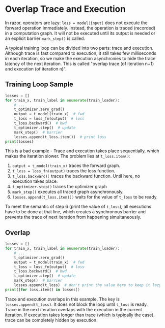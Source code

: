 <!--- Copyright Amazon.com, Inc. or its affiliates. All Rights Reserved. -->
<!--- SPDX-License-Identifier: Apache-2.0  -->

# Overlap Trace and Execution

In razor, operators are lazy: `loss = model(input)` does not execute the forward operation immediately. Instead, the operation is traced (recorded) in a computation graph. It will not be executed until its output is needed or an explicit barrier `mark_step()` is called.

A typical training loop can be divided into two parts: trace and execution. Although trace is fast compared to execution, it still takes few milliseconds in each iteration, so we make the execution asynchronies to hide the trace latency of the next iteration. This is called "overlap trace (of iteration n+1) and execution (of iteration n)".

## Training Loop Sample

```python
losses = []
for train_x, train_label in enumerate(train_loader):
    # ...
    t_optimizer.zero_grad()
    output = t_model(train_x)  # fwd
    t_loss = loss_fn(output)  # loss
    t_loss.backward()  # bwd
    t_optimizer.step()  # update
    mark_step()  # barrier
    losses.append(t_loss.item())  # print loss
print(losses)
```

This is a bad example - Trace and execution takes place sequentially, which makes the iteration slower. The problem lies at `t_loss.item()`:
  1. `output = t_model(train_x)` traces the forward graph.
  2. `t_loss = loss_fn(output)` traces the loss function.
  3. `t_loss.backward()` traces the backward function.
Until here, no execution takes place.
  4. `t_optimizer.step()` traces the optimizer graph
  5. `mark_step()` executes all traced graph asynchronously.
  6. `losses.append(t_loss.item())` waits for the value of `t_loss` to be ready.
  
To meet the semantic of step 6 (print the value of `t_loss`), all executions have to be done at that line, which creates a synchronous barrier and prevents the trace of next iteration from happening simultaneously.

## Overlap

```python
losses = []
for train_x, train_label in enumerate(train_loader):
    # ...
    t_optimizer.zero_grad()
    output = t_model(train_x)  # fwd
    t_loss = loss_fn(output)  # loss
    t_loss.backward()  # bwd
    t_optimizer.step()  # update
    mark_step()  # barrier
    losses.append(t_loss)  # don't print the value here to keep it lazy.
print([for loss.item() in losses])
```

Trace and execution overlaps in this example. The key is `losses.append(t_loss)`. It does not block the loop until `t_loss` is ready. Trace in the next iteration overlaps with the execution in the current iteration. If execution takes longer than trace (which is typically the case), trace can be completely hidden by execution.

